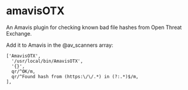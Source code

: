 # amavisOTX
An Amavis plugin for checking known bad file hashes from Open Threat Exchange.

Add it to Amavis in the @av_scanners array:

    ['AmavisOTX',
      '/usr/local/bin/AmavisOTX',
      '{}',
      qr/^OK/m,
      qr/^Found hash from (https:\/\/.*) in (?:.*)$/m,
    ],

